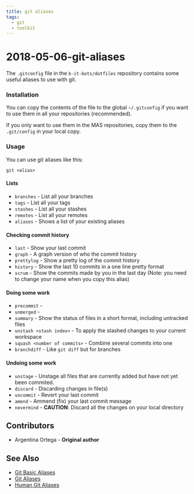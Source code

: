 ```yaml
---
title: git aliases
tags:
  - git
  - toolkit
---
```


# 2018-05-06-git-aliases

The `.gitconfig` file in the `b-it-bots/dotfiles` repository contains some useful aliases to use with git.

### Installation

You can copy the contents of the file to the global `~/.gitconfig` if you want to use them in all your repositories \(recommended\).

If you only want to use them in the MAS repositories, copy them to the `.git/config` in your local copy.

### Usage

You can use git aliases like this:

```text
git <alias>
```

#### Lists

* `branches` - List all your branches
* `tags` - List all your tags
* `stashes` - List all your stashes
* `remotes` - List all your remotes
* `aliases` - Shows a list of your existing aliases

#### Checking commit history

* `last` - Show your last commit
* `graph` - A graph version of who the commit history
* `prettylog` - Show a pretty log of the commit history
* `history` - Show the last 10 commits in a one line pretty format
* `scrum` - Show the commits made by you in the last day \(Note: you need to change your name when you copy this alias\)

#### Doing some work

* `precommit` -
* `unmerged` -
* `summary` - Show the status of files in a short format, including untracked files
* `unstash <stash index>` - To apply the stashed changes to your current workspace
* `squash <number of commits>` - Combine several commits into one
* `branchdiff` - Like `git diff` but for branches

#### Undoing some work

* `unstage` - Unstage all files that are currently added but have not yet been commited.  
* `discard` - Discarding changes in file\(s\)
* `uncommit` - Revert your last commit
* `amend` - Ammend \(fix\) your last commit message
* `nevermind` - **CAUTION**: Discard all the changes on your local directory

## Contributors

* Argentina Ortega - **Original author**

## See Also

* [Git Basic Aliases](https://git-scm.com/book/en/v2/Git-Basics-Git-Aliases)
* [Git Aliases](https://git.wiki.kernel.org/index.php/Aliases)
* [Human Git Aliases](http://gggritso.com/human-git-aliases)

